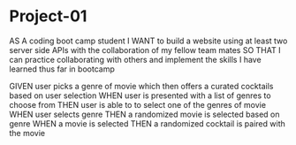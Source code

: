 # Project-01
AS A coding boot camp student
I WANT to build a website using at least two server side APIs with the collaboration of my fellow team mates
SO THAT I can practice collaborating with others and implement the skills I have learned thus far in bootcamp

GIVEN user picks a genre of movie which then offers a curated cocktails based on user selection
WHEN user is presented with a list of genres to choose from
THEN user is able to to select one of the genres of movie
WHEN user selects genre 
THEN a randomized movie is selected based on genre
WHEN a movie is selected 
THEN a randomized cocktail is paired with the movie
